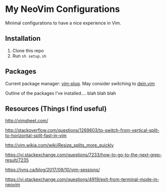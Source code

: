 # My NeoVim Configurations

Minimal configurations to have a nice experience in Vim.

## Installation

1. Clone this repo
2. Run `sh setup.sh`

## Packages

Current package manager: [vim-plug](https://github.com/junegunn/vim-plug).
May consider switching to [dein.vim](https://github.com/Shougo/dein.vim)

Outline of the packages I've installed....
blah blah blah

## Resources (Things I find useful)
http://vimsheet.com/

http://stackoverflow.com/questions/1269603/to-switch-from-vertical-split-to-horizontal-split-fast-in-vim

http://vim.wikia.com/wiki/Resize_splits_more_quickly

https://vi.stackexchange.com/questions/7233/how-to-go-to-the-next-grep-result/7235

https://jvns.ca/blog/2017/09/10/vim-sessions/

https://vi.stackexchange.com/questions/4919/exit-from-terminal-mode-in-neovim
